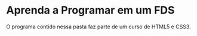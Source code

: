 # Aprenda a Programar em um FDS
O programa contido nessa pasta faz parte de um curso de HTML5 e CSS3.
